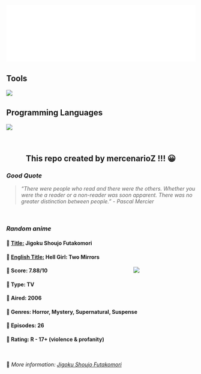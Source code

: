 
<img src="svg/nai.svg" />

<p>
  <h2>Tools</h2>
  <a href="https://skillicons.dev">
    <img src="https://skillicons.dev/icons?i=git,bash,vim,ubuntu,tensorflow,pytorch,docker,raspberrypi" />
  </a>

  <br />

  <h2>Programming Languages</h2>

  <a href="https://skillicons.dev">
    <img src="https://skillicons.dev/icons?i=python,c,cpp" />
  </a>
</p>

<br />

<h2 align="center">This repo created by mercenarioZ !!! 😀</h2>
<h3><i>Good Quote</i></h3>

<blockquote>
<i>
“There were people who read and there were the others. Whether you were the a reader or a non-reader was soon apparent. There was no greater distinction between people.” - Pascal Mercier
</i>
</blockquote>

<br />

<h3><i>Random anime</i></h3>

<h4>
  <strong>🥭 <u>Title:</u></strong> Jigoku Shoujo Futakomori
</h4>

<h4>🌿 <u>English Title:</u> Hell Girl: Two Mirrors</h4>

<img align="right" width="165" src=https://cdn.myanimelist.net/images/anime/5/86975.jpg />

<h4>🌱 Score: 7.88/10</h4>

<h4>🌲 Type: TV</h4>

<h4>🌴 Aired: 2006</h4>

<h4>🌵 Genres: Horror, Mystery, Supernatural, Suspense</h4>

<h4>🥑 Episodes: 26</h4>

<h4>🍏 Rating: R - 17+ (violence & profanity)</h4>

<br />

🍂 *More information: [Jigoku Shoujo Futakomori](https://myanimelist.net/anime/1594/Jigoku_Shoujo_Futakomori)*
    